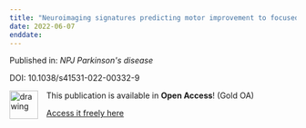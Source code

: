 ```yaml
---
title: "Neuroimaging signatures predicting motor improvement to focused ultrasound subthalamotomy in Parkinson's disease."
date: 2022-06-07
enddate:
---
```


Published in: *NPJ Parkinson's disease*

DOI: 10.1038/s41531-022-00332-9

<img src="https://upload.wikimedia.org/wikipedia/commons/thumb/7/77/Open_Access_logo_PLoS_transparent.svg/800px-Open_Access_logo_PLoS_transparent.svg.png" alt="drawing" width="50" align="left"/> &nbsp;&nbsp;&nbsp;This publication is available in **Open Access**! (Gold OA)

&nbsp;&nbsp;&nbsp;[Access it freely here](https://www.nature.com/articles/s41531-022-00332-9.pdf
)

